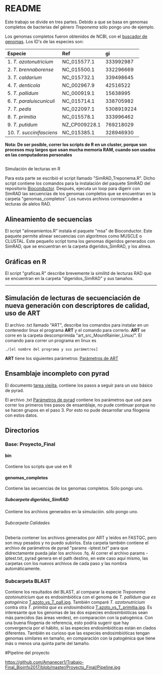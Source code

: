 # README 

Este trabajo se divide en tres partes. Debido a que se basa en genomas completos de bacterias del género *Treponema* sólo pongo uno de ejemplo.

Los genomas completos fueron obtenidos de NCBI, con el [buscador de genomas](https://www.ncbi.nlm.nih.gov/genome/browse/). Los ID's de las especies son:




| Especie | Ref | gi |
| :--- | :--- | :--- |
| 1. *T. azotonutricium*| NC_015577.1 | 333992987 |
| 2. *T. brennaborense*| NC_015500.1 | 332296669 |
| 3. *T. caldarium*| NC_015732.1 | 339498645 |
| 4. *T. denticola*| NC_002967.9 | 42516522 |
| 5. *T. pallidum*| NC_000919.1 | 15638995 |
| 6. *T. paraluiscuniculi*| NC_015714.1 | 338705982 |
| 7. *T. pedis*| NC_022097.1 | 5308919224 |
| 8. *T. primitia*| NC_015578.1 | 333996462 |
| 9. *T. putidum*| NZ_CP009228.1 | 769218029 |
| 10. *T. succinifasciens*| NC_015385.1 | 328946930 |


**Nota: De ser posible, correr los scripts de R en un cluster, porque son procesos muy largos que usan mucha memoria RAM, cuando son usados en las computadoras personales**

##
 Simulación de lecturas en R

Para esta parte se escribió el script llamado "SimRAD_Treponema.R". Dicho script contiene los comandos para la instalación del paquete SimRAD del repositorio [Bioconductor](http://bioconductor.org/). Después, ejecuta un loop para digerir con SimRAD las secuencias de los genomas completos que se encuentran en la carpeta "genomas_completos". Los nuevos archivos corresponden a lecturas de alelos RAD.

## Alineamiento de secuencias

El script "alineamientos.R" instala el paquete "msa" de Bioconductor. Este paquete permite alinear secuencias con algoritmos como MUSCLE o CLUSTAL. Este pequeño script toma los genomas digeridos generados con SimRAD, que se encuentran en la carpeta digeridos_SimRAD, y los alinea. 

## Gráficas en R

El script "graficas.R" describe brevemente la similitd de lecturas RAD que se encuentran en la carpeta "digeridos_SimRAD" y sus tamaños.

-----------

## Simulación de lecturas de secuenciación de nueva generación con descriptores de calidad, uso de ART

El archivo .txt llamado "ART", describe los comandos para instalar en un contenedor linux el programa **ART** y el comando para correrlo. **ART** se corre en la carpeta descomprimida "art_src_MountRainier_Linux/". El comando para correr un programa en linux es 

    ./[el nombre del programa y sus parámetros]

**ART** tiene los siguientes parámetros: [Parámetros de ART](https://github.com/Amanecer1/Trabajo-Final_Bioinfo2017/blob/master/Proyecto_Final/ART_params.md)

## Ensamblaje incompleto con pyrad

El documento [tarea viejita](https://github.com/Amanecer1/Tareas-Curso-BioinflnvRepro/blob/master/Pasos_pyrad.md), contiene los pasos a seguir para un uso básico de pyrad.

El archivo ,txt [Parámetros de pyrad](https://github.com/Amanecer1/Trabajo-Final_Bioinfo2017/blob/master/Proyecto_Final/params-iptest.txt) contiene los parámetros que usé para correr los primeros tres pasos de ensamblaje, no pude continuar porque no se hacen grupos en el paso 3. Por esto no pude desarrollar una filogenia con estos datos. 


## Directorios

### Base: Proyecto_Final

#### bin

Contiene los scripts que usé en R

#### genomas_completos

Contiene las secuencias de los genomas completos. Sólo pongo uno.

##### Subcarpeta digeridos_SimRAD

Contiene los archivos generados en la simulación. sólo pongo uno.

###### Subcarpeta Calidades

Debería contener los archivos generados por ART y leídos en FASTQC, pero son muy pesados y no puedo subirlos. Esta carpeta también contiene el archivo de parámetros de pyrad "params -iptest.txt" para que didrectamente pueda jalar los archivos .fq.
Al correr el archivo params -iptest.txt, pyrad genera en el path destino, en este caso aquí mismo, las carpetas con los nuevos archivos de cada paso y las nombra automáticamente.

### Subcarpeta BLAST

Contiene los resultados del BLAST, al comparar la especie *Treponema azotonutricium* que es endosimbiótica con el genoma de *T. pallidum que es patogénica* [T.azoto_vs_T_pall.jpg](https://github.com/Amanecer1/Trabajo-Final_Bioinfo2017/blob/master/Proyecto_Final/BLAST/T.azoto_vs_T_pall.jpg). También comparé *T. azotonutricium* contra otra *T. primitia que es endosimbiótica* [T.azoto_vs_T_primitia.jpg](https://github.com/Amanecer1/Trabajo-Final_Bioinfo2017/blob/master/Proyecto_Final/BLAST/T.azoto_vs_T.primitia.jpg). Es interesante que los genomas de las dos especies endosimbióticas sean más parecidos (las áreas verdes), en comparación con la patogénica. Con una buena filogenia de referencia, esto podría sugerir que hay convergencia por el hábito, si las especies endosimbióticas están en clados diferentes. También es curioso que las especies endosimbióticas tengan genomas similares en tamaño, en comparación con la patogénica que tiene más o menos una quinta parte del tamaño.



#Pipeline del proyecto

https://github.com/Amanecer1/Trabajo-Final_Bioinfo2017/blob/master/Proyecto_Final/Pipeline.jpg

